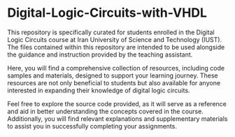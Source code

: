 # Digital-Logic-Circuits-with-VHDL
This repository is specifically curated for students enrolled in the Digital Logic Circuits course at Iran University of Science and Technology (IUST). The files contained within this repository are intended to be used alongside the guidance and instruction provided by the teaching assistant.

Here, you will find a comprehensive collection of resources, including code samples and materials, designed to support your learning journey. These resources are not only beneficial to students but also available for anyone interested in expanding their knowledge of digital logic circuits.

Feel free to explore the source code provided, as it will serve as a reference and aid in better understanding the concepts covered in the course. Additionally, you will find relevant explanations and supplementary materials to assist you in successfully completing your assignments.
